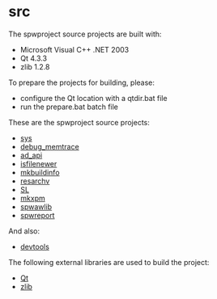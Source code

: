 # src

The spwproject source projects are built with:
* Microsoft Visual C++ .NET 2003
* Qt 4.3.3
* zlib 1.2.8

To prepare the projects for building, please:
* configure the Qt location with a qtdir.bat file
* run the prepare.bat batch file

These are the spwproject source projects:
* [sys](sys/README.md)
* [debug_memtrace](debug_memtrace/README.md)
* [ad_api](ad_api/README.md)
* [isfilenewer](isfilenewer/README.md)
* [mkbuildinfo](mkbuildinfo/README.md)
* [resarchv](resarchv/README.md)
* [SL](SL/README.md)
* [mkxpm](mkxpm/README.md)
* [spwawlib](spwawlib/README.md)
* [spwreport](spwreport/README.md)

And also:
* [devtools](devtools/README.md)

The following external libraries are used to build the project:
* [Qt](QT/README.md)
* [zlib](ZLIB/README.md)
